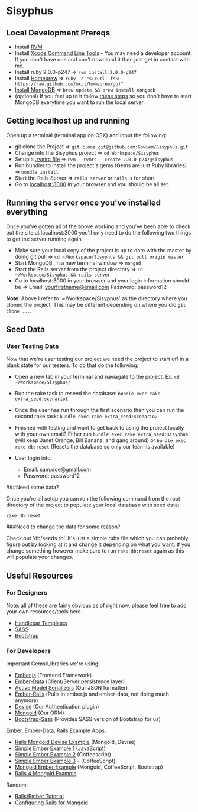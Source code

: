Sisyphus
========

## Local Development Prereqs

- Install [RVM](http://rvm.io/)
- Install [Xcode Command Line Tools](https://developer.apple.com/downloads/index.action) - You may need a developer account. If you don't have one and can't download it then just get in contact with me. 
- Install ruby 2.0.0-p247 => `rvm install 2.0.0-p247`
- Install [Homebrew](http://brew.sh/) => `ruby -e "$(curl -fsSL https://raw.github.com/mxcl/homebrew/go)"`
- [Install MongoDB](http://docs.mongodb.org/manual/installation/) => `brew update && brew install mongodb`
- (optional) If you feel up to it follow [these steps](http://stackoverflow.com/a/5601077/1159410) so you don't have to start MongoDB everytime you want to run the local server.  

## Getting localhost up and running
Open up a terminal (terminal.app on OSX) and input the following:

- git clone the Project  => `git clone git@github.com:Gowiem/Sisyphus.git`
- Change into the Sisyphus project => `cd Workspace/Sisyphus`
- Setup a [.rvmrc file](http://rvm.io/workflow/projects) => `rvm --rvmrc --create 2.0.0-p247@sisyphus`
- Run bundler to install the project's gems (Gems are just Ruby libraries) => `bundle install`
- Start the Rails Server => `rails server` or `rails s` for short
- Go to [localhost:3000](localhost:3000) in your browser and you should be all set. 

## Running the server once you've installed everything
Once you've gotten all of the above working and you've been able to check out the site at localhost:3000 you'll only need to do the following two things to get the server running again. 
- Make sure your local copy of the project is up to date with the master by doing git pull => `cd ~/Workspace/Sisyphus && git pull origin master`
- Start MongoDB, in a new terminal window => `mongod`
- Start the Rails server from the project directory => `cd ~/Workspace/Sisyphus && rails server` 
- Go to localhost:3000 in your browser and your login information should be => Email: yourfirstname@email.com Password: password12

**Note**: Above I refer to '~/Workspace/Sisyphus' as the directory where you cloned the project. This may be different depending on where you did `git clone ...`. 

## Seed Data

### User Testing Data

Now that we're user testing our project we need the project to start off in a blank state for our testers. To do that do the following:

- Open a new tab in your terminal and naviagate to the project. Ex. `cd ~/Workspace/Sisyphus/`
- Run the rake task to reseed the database: `bundle exec rake extra_seed:scenario1`
- Once the user has run through the first scenario then you can run the second rake task: `bundle exec rake extra_seed:scenario2`
- Finished with testing and want to get back to using the project locally with your own email? Either run `bundle exec rake extra_seed:sisyphus` (will keep Janet Orange, Bill Banana, and gang around) or `bundle exec rake db:reset` (Resets the database so only our team is available)

- User login info:
  - Email: sam.doe@gmail.com
  - Password: password12

###Need some data?

Once you're all setup you can run the following command from the root directory of the project to populate your local database with seed data:

`rake db:reset`

###Need to change the data for some reason?

Check out 'db/seeds.rb'. It's just a simple ruby file which you can probably figure out by looking at it and change it depending on what you want. If you change something however make sure to run `rake db:reset` again as this will populate your changes.

## Useful Resources 

### For Designers
Note: all of these are fairly obvious as of right now, please feel free to add your own resources/tools here. 

- [Handlebar Templates](http://handlebarsjs.com/)
- [SASS](http://sass-lang.com/)
- [Bootstrap](http://getbootstrap.com/)

### For Developers

Important Gems/Libraries we're using:

- [Ember.js](https://github.com/emberjs/ember.js) (Frontend Framework)
- [Ember-Data](https://github.com/emberjs/data) (Client/Server persistence layer)
- [Active Model Serializers](https://github.com/rails-api/active_model_serializers) (Our JSON formatter)
- [Ember-Rails](https://github.com/emberjs/ember-rails) (Pulls in ember.js and ember-data, not doing much anymore)
- [Devise](https://github.com/plataformatec/devise) (Our Authentication plugin)
- [Mongoid](https://github.com/mongoid/mongoid) (Our ORM)
- [Bootstrap-Sass](https://github.com/thomas-mcdonald/bootstrap-sass) (Provides SASS version of Bootstrap for us)

Ember, Ember-Data, Rails Example Apps:


- [Rails Mongoid Devise Example](https://github.com/RailsApps/rails3-mongoid-devise) (Mongoid, Devise)
- [Simple Ember Example 1](https://github.com/dgeb/ember_data_example) (JavaScript)
- [Simple Ember Example 2](https://github.com/wulftone/rails-ember-example) (Coffeescript)
- [Simple Ember Example 3](https://github.com/bazzel/ember-sample2) - (CoffeeScript)
- [Mongoid Ember Example](https://github.com/evendis/rails-ember-mongo-bootstrap-demo) (Mongoid, CoffeeScript, Bootstrap)
- [Rails 4 Mongoid Example](https://github.com/mongoid/echo)

Random:

- [Rails/Ember Tutorial](http://www.cerebris.com/blog/2012/01/24/beginning-ember-js-on-rails-part-1/)
- [Configuring Rails for Mongoid](http://mongoid.org/en/mongoid/docs/rails.html)

